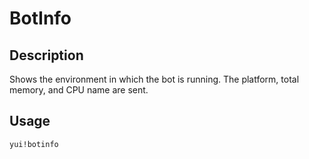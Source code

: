 # BotInfo

## Description

Shows the environment in which the bot is running. The platform, total memory, and CPU name are sent.

## Usage

`yui!botinfo`
